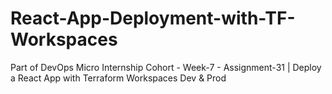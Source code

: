 # React-App-Deployment-with-TF-Workspaces
Part of DevOps Micro Internship Cohort - Week-7 - Assignment-31 | Deploy a React App with Terraform Workspaces Dev &amp; Prod
